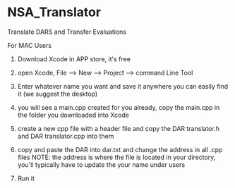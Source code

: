 # NSA_Translator
Translate DARS and Transfer Evaluations

For MAC Users
1. Download Xcode in APP store, it's free

2. open Xcode, File --> New --> Project --> command Line Tool

3. Enter whatever name you want and save it anywhere you can easily find it (we suggest the desktop)

4. you will see a main.cpp created for you already, copy the main.cpp in the folder you downloaded into Xcode 

5. create a new cpp file with a header file and copy the DAR translator.h and DAR translator.cpp into them 

6. copy and paste the DAR into dar.txt and change the address in all .cpp files
NOTE: the address is where the file is located in your directory, you'll typically have to update the your name under users

7. Run it


